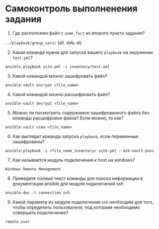 # Самоконтроль выполненения задания

1. Где расположен файл с `some_fact` из второго пункта задания?

`../playbook/group_vars/` (all, deb, el)

2. Какая команда нужна для запуска вашего `playbook` на окружении `test.yml`?

`ansible-playbook site.yml -i inventory/test.yml`

3. Какой командой можно зашифровать файл?

`ansible-vault encrypt <file_name>`

4. Какой командой можно расшифровать файл?

`ansible-vault decrypt <file_name>`

5. Можно ли посмотреть содержимое зашифрованного файла без команды расшифровки файла? Если можно, то как?

`ansible-vault view <file_name>`

6. Как выглядит команда запуска `playbook`, если переменные зашифрованы?

`ansible-playbook -i <file_name_inventory> site.yml --ask-vault-pass`

7. Как называется модуль подключения к host на windows?

`Windows Remote Management`

8. Приведите полный текст команды для поиска информации в документации ansible для модуля подключений ssh

`ansible-doc -t connection ssh`

9. Какой параметр из модуля подключения `ssh` необходим для того, чтобы определить пользователя, под которым необходимо совершать подключение?

`remote_user`

